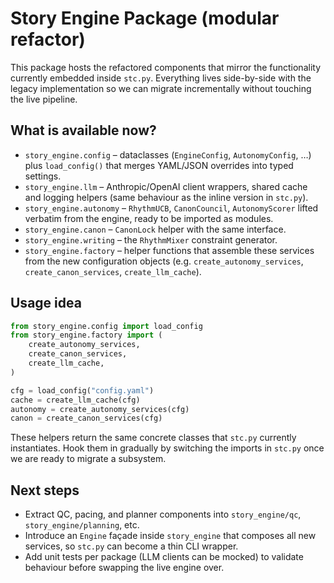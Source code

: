 # Story Engine Package (modular refactor)

This package hosts the refactored components that mirror the functionality
currently embedded inside `stc.py`. Everything lives side-by-side with the
legacy implementation so we can migrate incrementally without touching the
live pipeline.

## What is available now?

- `story_engine.config` – dataclasses (`EngineConfig`, `AutonomyConfig`, …)
  plus `load_config()` that merges YAML/JSON overrides into typed settings.
- `story_engine.llm` – Anthropic/OpenAI client wrappers, shared cache and
  logging helpers (same behaviour as the inline version in `stc.py`).
- `story_engine.autonomy` – `RhythmUCB`, `CanonCouncil`, `AutonomyScorer`
  lifted verbatim from the engine, ready to be imported as modules.
- `story_engine.canon` – `CanonLock` helper with the same interface.
- `story_engine.writing` – the `RhythmMixer` constraint generator.
- `story_engine.factory` – helper functions that assemble these services from
  the new configuration objects (e.g. `create_autonomy_services`,
  `create_canon_services`, `create_llm_cache`).

## Usage idea

```python
from story_engine.config import load_config
from story_engine.factory import (
    create_autonomy_services,
    create_canon_services,
    create_llm_cache,
)

cfg = load_config("config.yaml")
cache = create_llm_cache(cfg)
autonomy = create_autonomy_services(cfg)
canon = create_canon_services(cfg)
```

These helpers return the same concrete classes that `stc.py` currently
instantiates. Hook them in gradually by switching the imports in `stc.py` once
we are ready to migrate a subsystem.

## Next steps

- Extract QC, pacing, and planner components into `story_engine/qc`,
  `story_engine/planning`, etc.
- Introduce an `Engine` façade inside `story_engine` that composes all new
  services, so `stc.py` can become a thin CLI wrapper.
- Add unit tests per package (LLM clients can be mocked) to validate behaviour
  before swapping the live engine over.
